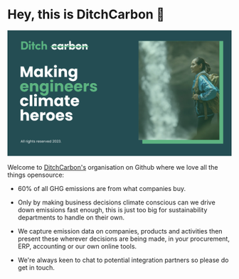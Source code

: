 <h1>Hey, this is DitchCarbon 👋</h1>

![alt text](./ditchcarbon_github.png)

Welcome to [DitchCarbon's](https://ditchcarbon.com)  organisation on Github where we love all the things opensource:
- 60% of all GHG emissions are from what companies buy. 

- Only by making business decisions climate conscious can we drive down emissions fast enough, this is just too big for sustainability departments to handle on their own.

- We capture emission data on companies, products and activities then present these wherever decisions are being made, in your procurement, ERP, accounting or our own online tools. 

- We're always keen to chat to potential integration partners so please do get in touch.
